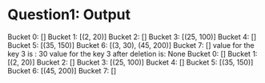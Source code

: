 # Question1: Output
Bucket 0: []
Bucket 1: [(2, 20)]
Bucket 2: []
Bucket 3: [(25, 100)]
Bucket 4: []
Bucket 5: [(35, 150)]
Bucket 6: [(3, 30), (45, 200)]
Bucket 7: []
value for the key 3 is : 30
value for the key 3 after deletion is: None
Bucket 0: []
Bucket 1: [(2, 20)]
Bucket 2: []
Bucket 3: [(25, 100)]
Bucket 4: []
Bucket 5: [(35, 150)]
Bucket 6: [(45, 200)]
Bucket 7: []
